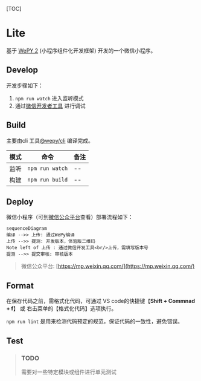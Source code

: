 [TOC]

# Lite

基于 [WePY 2](https://github.com/Tencent/wepy) (小程序组件化开发框架) 开发的一个微信小程序。

## Develop

开发步骤如下：

1. `npm run watch` 进入监听模式
2. 通过[微信开发者工具](https://developers.weixin.qq.com/miniprogram/dev/devtools/download.html) 进行调试

## Build

主要由cli 工具[@wepy/cli](https://github.com/Tencent/wepy/tree/2.0.x/packages/cli) 编译完成。

| 模式  | 命令  | 备注 |
|---|---|---|
| 监听 | `npm run watch` | -- |
| 构建 | `npm run build` | -- |

## Deploy

微信小程序（可到[微信公众平台](https://mp.weixin.qq.com/cgi-bin/wx?token=&lang=zh_CN)查看）部署流程如下：


```mermaid
sequenceDiagram
编译 -->> 上传: 通过WePy编译
上传 -->> 提测: 开发版本，体验版二维码
Note left of 上传 : 通过微信开发工具<br/>上传，需填写版本号
提测 -->> 提交审核: 审核版本 
```
> 微信公众平台: [https://mp.weixin.qq.com/](https://mp.weixin.qq.com/)

## Format

在保存代码之前，需格式化代码，可通过 VS code的快捷键【**Shift + Commnad + f**】 或 右击菜单的【格式化代码】选项执行。

`npm run lint` 是用来检测代码预定的规范，保证代码的一致性，避免错误。

## Test

> ### TODO
> 需要对一些特定模块或组件进行单元测试

